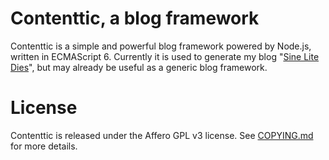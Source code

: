 # Contenttic, a blog framework

Contenttic is a simple and powerful blog framework powered by Node.js, written in ECMAScript 6.
Currently it is used to generate my blog "[Sine Lite Dies](https://sineli.ttic.pres/)", but may already be useful as a generic blog framework.

# License

Contenttic is released under the Affero GPL v3 license. See [COPYING.md](COPYING.md) for more details.
